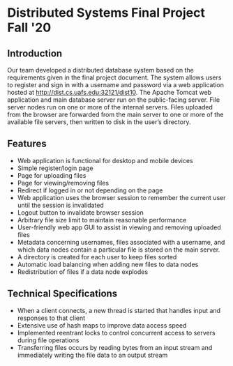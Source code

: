 # Distributed Systems Final Project Fall '20

## Introduction

Our team developed a distributed database system based on the requirements given in the final project document. The system allows users to register and sign in with a username and
password via a web application hosted at http://dist.cs.uafs.edu:32121/dist10. The Apache Tomcat web application and main database server run on the public-facing server. File server nodes run on one or more of the internal servers. Files uploaded from the browser are forwarded from the main server to one or more of the available file servers, then written to disk in the user’s directory.

## Features

- Web application is functional for desktop and mobile devices
- Simple register/login page
- Page for uploading files
- Page for viewing/removing files
- Redirect if logged in or not depending on the page
- Web application uses the browser session to remember the current user until the session is invalidated
- Logout button to invalidate browser session
- Arbitrary file size limit to maintain reasonable performance
- User-friendly web app GUI to assist in viewing and removing uploaded files
- Metadata concerning usernames, files associated with a username, and which data nodes contain a particular file is stored on the main server.
- A directory is created for each user to keep files sorted
- Automatic load balancing when adding new files to data nodes
- Redistribution of files if a data node explodes

## Technical Specifications

- When a client connects, a new thread is started that handles input and responses to that client
- Extensive use of hash maps to improve data access speed
- Implemented reentrant locks to control concurrent access to servers during file operations
- Transferring files occurs by reading bytes from an input stream and immediately writing the file data to an output stream

